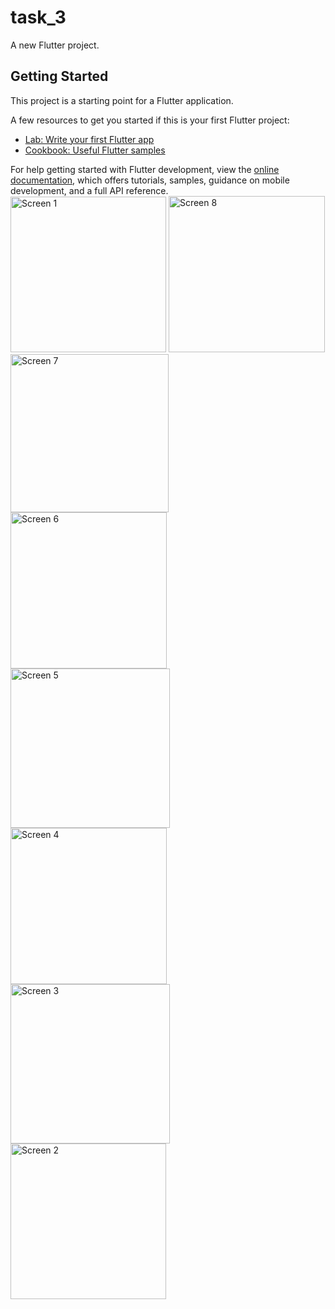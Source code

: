 # task_3

A new Flutter project.

## Getting Started

This project is a starting point for a Flutter application.

A few resources to get you started if this is your first Flutter project:

- [Lab: Write your first Flutter app](https://docs.flutter.dev/get-started/codelab)
- [Cookbook: Useful Flutter samples](https://docs.flutter.dev/cookbook)

For help getting started with Flutter development, view the
[online documentation](https://docs.flutter.dev/), which offers tutorials,
samples, guidance on mobile development, and a full API reference.
<img width="249" alt="Screen 1" src="https://github.com/user-attachments/assets/bcadda02-ddfd-4be1-9490-57837fbf2fde" />
<img width="250" alt="Screen 8" src="https://github.com/user-attachments/assets/22b7a2b6-fa87-4116-a8d3-33cf8f783dfb" />
<img width="253" alt="Screen 7" src="https://github.com/user-attachments/assets/3f56c353-72ca-4d67-af94-573fb9c22b08" />
<img width="250" alt="Screen 6" src="https://github.com/user-attachments/assets/edaee8c2-d26c-4491-b81d-b7435a646c57" />
<img width="255" alt="Screen 5" src="https://github.com/user-attachments/assets/5499b865-d919-4b76-bc3f-318890c1a227" />
<img width="250" alt="Screen 4" src="https://github.com/user-attachments/assets/52b30885-6b9d-4d0d-9aef-b8f098ba8a82" />
<img width="255" alt="Screen 3" src="https://github.com/user-attachments/assets/696f0a05-f50a-48a8-a36e-75fb2129635e" />
<img width="249" alt="Screen 2" src="https://github.com/user-attachments/assets/c6cdedbf-fcd9-4466-b1d6-1810102088ff" />

